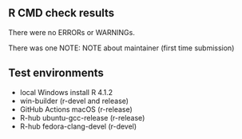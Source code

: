 ## R CMD check results
There were no ERRORs or WARNINGs. 

There was one NOTE: 
NOTE about maintainer (first time submission)

## Test environments
* local Windows install R 4.1.2
* win-builder (r-devel and release)
* GitHub Actions macOS (r-release)
* R-hub ubuntu-gcc-release (r-release)
* R-hub fedora-clang-devel (r-devel)